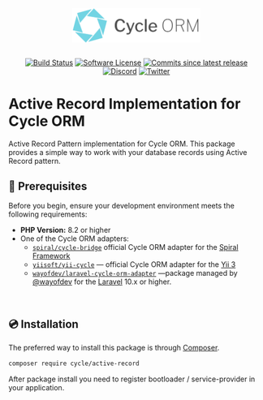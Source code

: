 <div align="center">
    <br>
    <a href="https://cycle-orm.dev" target="_blank">
        <picture>
            <source media="(prefers-color-scheme: dark)" srcset="https://github.com/cycle/.github/blob/main/logo/words-vector-dark.svg?raw=true">
            <img width="50%" align="center" src="https://github.com/cycle/.github/blob/main/logo/words-vector-light.svg?raw=true" alt="CycleORM Logo">
        </picture>
    </a>
    <br>
    <br>
</div>

<div align="center">

[![Build Status](https://img.shields.io/endpoint.svg?url=https%3A%2F%2Factions-badge.atrox.dev%2Fwayofdev%2Factive-record%2Fbadge&style=flat-square&label=github%20actions)](https://github.com/wayofdev/active-record/actions)
[![Software License](https://img.shields.io/github/license/wayofdev/active-record.svg?style=flat-square&color=blue)](LICENSE.md)
[![Commits since latest release](https://img.shields.io/github/commits-since/wayofdev/active-record/latest?style=flat-square)](https://github.com/wayofdev/active-record)
[![Discord](https://img.shields.io/discord/538114875570913290?style=flat-square&logo=discord&labelColor=7289d9&logoColor=white&color=39456d)](https://discord.gg/spiralphp)
[![Twitter](https://img.shields.io/badge/-Follow-black?style=flat-square&logo=X)](https://x.com/intent/follow?screen_name=SpiralPHP)

</div>

# Active Record Implementation for Cycle ORM

Active Record Pattern implementation for Cycle ORM. This package provides a simple way to work with your database records using Active Record pattern.

## 🚩 Prerequisites

Before you begin, ensure your development environment meets the following requirements:

- **PHP Version:** 8.2 or higher
- One of the Cycle ORM adapters:
  - [`spiral/cycle-bridge`](https://github.com/spiral/cycle-bridge) official Cycle ORM adapter for the [Spiral Framework](https://github.com/spiral/framework)
  - [`yiisoft/yii-cycle`](https://github.com/yiisoft/yii-cycle) — official Cycle ORM adapter for the [Yii 3](https://www.yiiframework.com)
  - [`wayofdev/laravel-cycle-orm-adapter`](https://github.com/wayofdev/laravel-cycle-orm-adapter) —package managed by [@wayofdev](https://github.com/wayofdev) for the [Laravel](https://laravel.com) 10.x or higher.

<br>

## 💿 Installation

The preferred way to install this package is through [Composer](https://getcomposer.org/).

```bash
composer require cycle/active-record
```

After package install you need to register bootloader / service-provider in your application.

<br>
